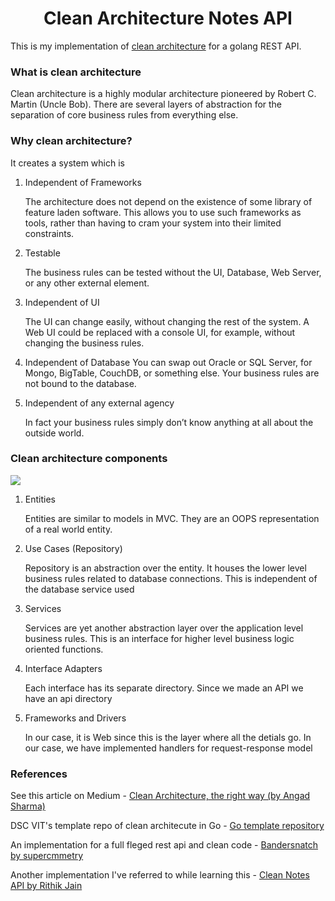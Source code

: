<div align="center"><h1>Clean Architecture Notes API</h1></div>

This is my implementation of [clean architecture](https://blog.cleancoder.com/uncle-bob/2012/08/13/the-clean-architecture.html) for a golang REST API.

### What is clean architecture

Clean architecture is a highly modular architecture pioneered by Robert C. Martin (Uncle Bob). There are several layers of abstraction for the separation of core business rules from everything else.

### Why clean architecture?

It creates a system which is 

1. Independent of Frameworks

    The architecture does not depend on the existence of some library of feature laden software. This allows you to use such frameworks as tools, rather than having to cram your system into their limited constraints.

2. Testable

    The business rules can be tested without the UI, Database, Web Server, or any other external element.

3. Independent of UI

    The UI can change easily, without changing the rest of the system. A Web UI could be replaced with a console UI, for example, without changing the business rules.
4. Independent of Database 
    You can swap out Oracle or SQL Server, for Mongo, BigTable, CouchDB, or something else. Your business rules are not bound to the database.
5. Independent of any external agency

    In fact your business rules simply don’t know anything at all about the outside world.


### Clean architecture components

![](https://blog.cleancoder.com/uncle-bob/images/2012-08-13-the-clean-architecture/CleanArchitecture.jpg)


1. Entities

    Entities are similar to models in MVC. They are an OOPS representation of a real world entity.

2. Use Cases (Repository)

    Repository is an abstraction over the entity. It houses the lower level business rules related to database connections. This is independent of the database service used

3. Services

    Services are yet another abstraction layer over the application level business rules. This is an interface for higher level business logic oriented functions.
    
4. Interface Adapters

    Each interface has its separate directory. Since we made an API we have an api directory

5. Frameworks and Drivers

    In our case, it is Web since this is the layer where all the detials go. In our case, we have implemented handlers for request-response model


### References

See this article on Medium - [Clean Architecture, the right way (by Angad Sharma)](https://medium.com/gdg-vit/clean-architecture-the-right-way-d83b81ecac6)

DSC VIT's template repo of clean architecute in Go - [Go template repository](https://github.com/GDGVIT/go-template)

An implementation for a full fleged rest api and clean code - [Bandersnatch by supercmmetry](https://github.com/supercmmetry/bandersnatch)

Another implementation I've referred to while learning this - [Clean Notes API by Rithik Jain](https://github.com/rithikjain/CleanNotesApi)